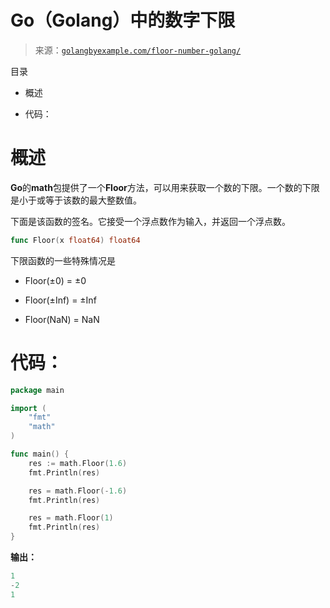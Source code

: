 <!--yml

category: 未分类

date: 2024-10-13 06:14:27

-->

# Go（Golang）中的数字下限

> 来源：[`golangbyexample.com/floor-number-golang/`](https://golangbyexample.com/floor-number-golang/)

目录

+   概述

+   代码：

# **概述**

**Go**的**math**包提供了一个**Floor**方法，可以用来获取一个数的下限。一个数的下限是小于或等于该数的最大整数值。

下面是该函数的签名。它接受一个浮点数作为输入，并返回一个浮点数。

```go
func Floor(x float64) float64
```

下限函数的一些特殊情况是

+   Floor(±0) = ±0

+   Floor(±Inf) = ±Inf

+   Floor(NaN) = NaN

# **代码：**

```go
package main

import (
    "fmt"
    "math"
)

func main() {
    res := math.Floor(1.6)
    fmt.Println(res)

    res = math.Floor(-1.6)
	fmt.Println(res)

    res = math.Floor(1)
    fmt.Println(res)
}
```

**输出：**

```go
1
-2
1
```


